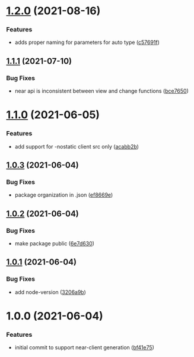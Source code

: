 # [1.2.0](https://github.com/shipsgold/open-rpc-near-client-generator/compare/1.1.1...1.2.0) (2021-08-16)


### Features

* adds proper naming for parameters for auto type ([c57691f](https://github.com/shipsgold/open-rpc-near-client-generator/commit/c57691f8b78b8a4accbfd418a8db2c56955de3a8))

## [1.1.1](https://github.com/shipsgold/open-rpc-near-client-generator/compare/1.1.0...1.1.1) (2021-07-10)


### Bug Fixes

* near api is inconsistent between view and change functions ([bce7650](https://github.com/shipsgold/open-rpc-near-client-generator/commit/bce765060dd0243b1a9568ecffd0dc243c5bece1))

# [1.1.0](https://github.com/shipsgold/open-rpc-near-client-generator/compare/1.0.3...1.1.0) (2021-06-05)


### Features

* add support for -nostatic client src only ([acabb2b](https://github.com/shipsgold/open-rpc-near-client-generator/commit/acabb2be13e8453aa6dc830023630f29e47292cd))

## [1.0.3](https://github.com/shipsgold/open-rpc-near-client-generator/compare/1.0.2...1.0.3) (2021-06-04)


### Bug Fixes

* package organization in .json ([ef8669e](https://github.com/shipsgold/open-rpc-near-client-generator/commit/ef8669ec91b8898c99a478dc4e6e6fe6af572f2f))

## [1.0.2](https://github.com/shipsgold/open-rpc-near-client-generator/compare/1.0.1...1.0.2) (2021-06-04)


### Bug Fixes

* make package public ([6e7d630](https://github.com/shipsgold/open-rpc-near-client-generator/commit/6e7d630a821f398756c13b01c6457a649176d094))

## [1.0.1](https://github.com/shipsgold/open-rpc-near-client-generator/compare/1.0.0...1.0.1) (2021-06-04)


### Bug Fixes

* add node-version ([3206a9b](https://github.com/shipsgold/open-rpc-near-client-generator/commit/3206a9b9834c21f9e7cfea195be65cc3d9e0245b))

# 1.0.0 (2021-06-04)


### Features

* initial commit to support near-client generation ([bf41e75](https://github.com/shipsgold/open-rpc-near-client-generator/commit/bf41e7525f0de578dbc760db3104c93f634460df))
